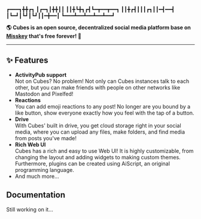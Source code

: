 
┏━━━┓╋╋┏┓
┃┏━┓┃╋╋┃┃
┃┃╋┗╋┓┏┫┗━┳━━┳━━┓
┃┃╋┏┫┃┃┃┏┓┃┃━┫━━┫
┃┗━┛┃┗┛┃┗┛┃┃━╋━━┃
┗━━━┻━━┻━━┻━━┻━━┛

**🌎 Cubes is an open source, decentralized social media platform base on **[Misskey](https://misskey-hub.net/)** that's free forever! 🚀**

---

## ✨ Features
- **ActivityPub support**\
Not on Cubes? No problem! Not only can Cubes instances talk to each other, but you can make friends with people on other networks like Mastodon and Pixelfed!
- **Reactions**\
You can add emoji reactions to any post! No longer are you bound by a like button, show everyone exactly how you feel with the tap of a button.
- **Drive**\
With Cubes' built in drive, you get cloud storage right in your social media, where you can upload any files, make folders, and find media from posts you've made!
- **Rich Web UI**\
  Cubes has a rich and easy to use Web UI!
	It is highly customizable, from changing the layout and adding widgets to making custom themes.
	Furthermore, plugins can be created using AiScript, an original programming language.
- And much more...

</div>

<div style="clear: both;"></div>

## Documentation

Still working on it...
